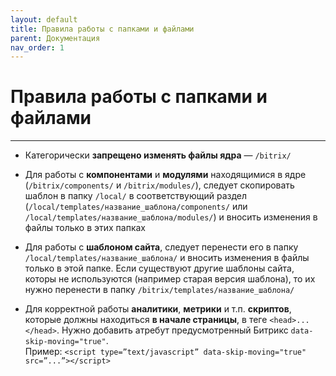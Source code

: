```yaml
---
layout: default
title: Правила работы с папками и файлами
parent: Документация
nav_order: 1
---
```


# Правила работы с папками и файлами

---

* Категорически **запрещено изменять файлы ядра** — `/bitrix/`

* Для работы с **компонентами** и **модулями** находящимися в ядре (`/bitrix/components/` и `/bitrix/modules/`), следует скопировать шаблон в папку `/local/` в соответствующий раздел (`/local/templates/название_шаблона/components/` или `/local/templates/название_шаблона/modules/`) и вносить изменения в файлы только в этих папках

* Для работы с **шаблоном сайта**, следует перенести его в папку `/local/templates/название_шаблона/` и вносить изменения в файлы только в этой папке. Если существуют другие шаблоны сайта, которы не используются (например старая версия шаблона), то их нужно перенести в папку `/bitrix/templates/название_шаблона/`

* Для корректной работы **аналитики**, **метрики** и т.п. **скриптов**, которые должны находиться **в начале страницы**, в теге `<head>...</head>`. Нужно добавить атребут предусмотренный Битрикс `data-skip-moving="true"`.\
Пример: `<script type=”text/javascript” data-skip-moving="true" src=”...”></script>`

<br>
